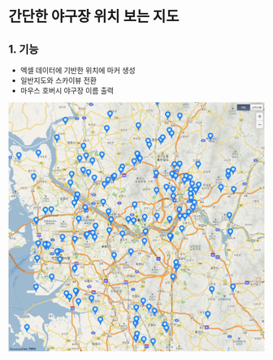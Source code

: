 # 간단한 야구장 위치 보는 지도

## 1. 기능
* 엑셀 데이터에 기반한 위치에 마커 생성
* 일반지도와 스카이뷰 전환
* 마우스 호버시 야구장 이름 출력

![Alt text](/img/screenshot.PNG)
